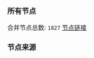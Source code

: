 ### 所有节点
合并节点总数: `1827`
[节点链接](https://raw.githubusercontent.com/rzhy1/11/master/sub/sub_merge_base64.txt)

### 节点来源